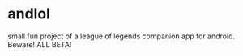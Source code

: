 andlol
======
small fun project of a league of legends companion app for android. Beware! ALL BETA!
